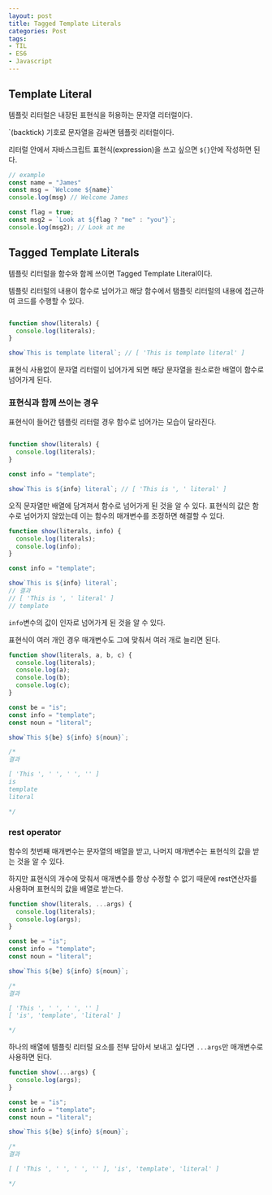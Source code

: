 ```yaml
---
layout: post 
title: Tagged Template Literals 
categories: Post 
tags: 
- TIL
- ES6
- Javascript
---
```


## Template Literal

템플릿 리터럴은 내장된 표현식을 허용하는 문자열 리터럴이다.

`(backtick) 기호로 문자열을 감싸면 템플릿 리터럴이다.

리터럴 안에서 자바스크립트 표현식(expression)을 쓰고 싶으면 `${}`안에 작성하면 된다.

```javascript
// example
const name = "James"
const msg = `Welcome ${name}`
console.log(msg) // Welcome James

const flag = true;
const msg2 = `Look at ${flag ? "me" : "you"}`;
console.log(msg2); // Look at me

```

## Tagged Template Literals

템플릿 리터럴을 함수와 함께 쓰이면 Tagged Template Literal이다.

템플릿 리터럴의 내용이 함수로 넘어가고 해당 함수에서 탬플릿 리터럴의 내용에 접근하여 코드를 수행할 수 있다.

```javascript

function show(literals) {
  console.log(literals);
}

show`This is template literal`; // [ 'This is template literal' ]
```

표현식 사용없이 문자열 리터럴이 넘어가게 되면 해당 문자열을 원소로한 배열이 함수로 넘어가게 된다.

### 표현식과 함께 쓰이는 경우

표현식이 들어간 템플릿 리터럴 경우 함수로 넘어가는 모습이 달라진다.

```javascript

function show(literals) {
  console.log(literals);
}

const info = "template";

show`This is ${info} literal`; // [ 'This is ', ' literal' ]

```

오직 문자열만 배열에 담겨져서 함수로 넘어가게 된 것을 알 수 있다. 표현식의 값은 함수로 넘어가지 않았는데 이는 함수의 매개변수를 조정하면 해결할 수 있다.

```javascript
function show(literals, info) {
  console.log(literals);
  console.log(info);
}

const info = "template";

show`This is ${info} literal`;
// 결과
// [ 'This is ', ' literal' ]
// template 

```

`info`변수의 값이 인자로 넘어가게 된 것을 알 수 있다.

표현식이 여러 개인 경우 매개변수도 그에 맞춰서 여러 개로 늘리면 된다.

```javascript
function show(literals, a, b, c) {
  console.log(literals);
  console.log(a);
  console.log(b);
  console.log(c);
}

const be = "is";
const info = "template";
const noun = "literal";

show`This ${be} ${info} ${noun}`;

/*
결과

[ 'This ', ' ', ' ', '' ]
is
template
literal

*/
```

### rest operator

함수의 첫번째 매개변수는 문자열의 배열을 받고, 나머지 매개변수는 표현식의 값을 받는 것을 알 수 있다.

하지만 표현식의 개수에 맞춰서 매개변수를 항상 수정할 수 없기 때문에 rest연산자를 사용하며 표현식의 값을 배열로 받는다.

```javascript
function show(literals, ...args) {
  console.log(literals);
  console.log(args);
}

const be = "is";
const info = "template";
const noun = "literal";

show`This ${be} ${info} ${noun}`;

/*
결과

[ 'This ', ' ', ' ', '' ]
[ 'is', 'template', 'literal' ]

*/

```

하나의 배열에 템플릿 리터럴 요소를 전부 담아서 보내고 싶다면 `...args`만 매개변수로 사용하면 된다.

```javascript
function show(...args) {
  console.log(args);
}

const be = "is";
const info = "template";
const noun = "literal";

show`This ${be} ${info} ${noun}`;

/*
결과

[ [ 'This ', ' ', ' ', '' ], 'is', 'template', 'literal' ]

*/

```